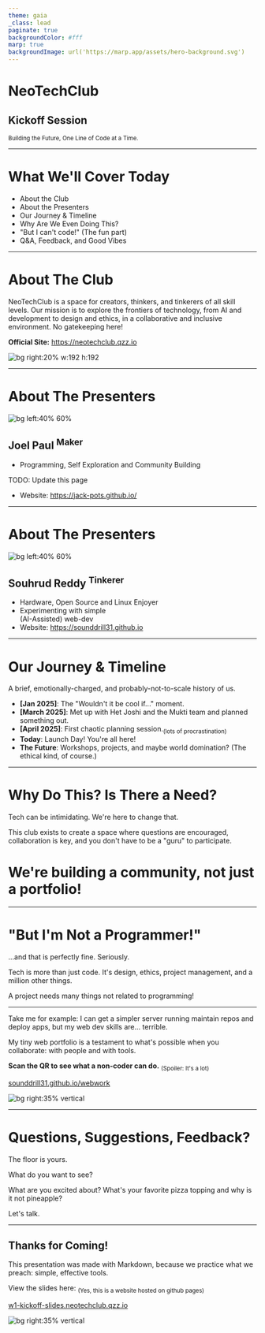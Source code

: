 ```yaml
---
theme: gaia
_class: lead
paginate: true
backgroundColor: #fff
marp: true
backgroundImage: url('https://marp.app/assets/hero-background.svg')
---
```


# **NeoTechClub**
## Kickoff Session

<sub>Building the Future, One Line of Code at a Time.</sub>

---

# **What We'll Cover Today**

- About the Club
- About the Presenters
- Our Journey & Timeline
- Why Are We Even Doing This?
- "But I can't code!" (The fun part)
- Q&A, Feedback, and Good Vibes

---

# **About The Club**

NeoTechClub is a space for creators, thinkers, and tinkerers of all skill levels.
Our mission is to explore the frontiers of technology, from AI and development to design and ethics, in a collaborative and inclusive environment. No gatekeeping here!

**Official Site:** https://neotechclub.qzz.io

![bg right:20% w:192 h:192](https://api.qrserver.com/v1/create-qr-code/?size=192x192&data=https://neotechclub.qzz.io)

---

# **About The Presenters**

![bg left:40% 60%](https://avatars.githubusercontent.com/u/142168122?v=4)

**Joel Paul** <sup>Maker</sup>
- 
- Programming, Self Exploration and Community Building


TODO: Update this page
- Website: https://jack-pots.github.io/

---

# **About The Presenters**

![bg left:40% 60%](https://avatars.githubusercontent.com/u/84176052?v=4)

**Souhrud Reddy** <sup>Tinkerer</sup>
- 
- Hardware, Open Source and Linux Enjoyer
- Experimenting with simple<br>(AI-Assisted) web-dev
- Website: https://sounddrill31.github.io

---

# **Our Journey & Timeline**
A brief, emotionally-charged, and probably-not-to-scale history of us.
- **[Jan 2025]**: The "Wouldn't it be cool if..." moment. 
- **[March 2025]**: Met up with Het Joshi and the Mukti team and planned something out.
- **[April 2025]**: First chaotic planning session.<sub>(lots of procrastination)</sub>
- **Today**: Launch Day! You're all here!
- **The Future**: Workshops, projects, and maybe world domination? (The ethical kind, of course.)

---

# **Why Do This? Is There a Need?**

Tech can be intimidating. We're here to change that.


This club exists to create a space where questions are encouraged, collaboration is key, and you don't have to be a "guru" to participate. 


# We're building a community, not just a portfolio!

<!-- ![bg blur:2px brightness:0.8](https://images.unsplash.com/photo-1554415707-6e8cfc93fe23?q=80&w=1470&auto=format&fit=crop) -->

---

# **"But I'm Not a Programmer!"**

...and that is perfectly fine. Seriously.

Tech is more than just code. It's design, ethics, project management, and a million other things.

A project needs many things not related to programming!

---
Take me for example: I can get a simpler server running maintain repos and deploy apps, but my web dev skills are... terrible. 

My tiny web portfolio is a testament to what's possible when you collaborate: with people and with tools.

**Scan the QR to see what a non-coder can do.**  <sub>(Spoiler: It's a lot)</sub>

[sounddrill31.github.io/webwork](https://sounddrill31.github.io/webwork)

![bg right:35% vertical](https://api.qrserver.com/v1/create-qr-code/?size=256x256&data=https://sounddrill31.github.io/webwork)

---


# **Questions, Suggestions, Feedback?**

The floor is yours.

What do you want to see? 

What are you excited about? What's your favorite pizza topping and why is it not pineapple?

Let's talk.

---

## **Thanks for Coming!**

This presentation was made with Markdown, because we practice what we preach: simple, effective tools.

View the slides here:
<sub>(Yes, this is a website hosted on github pages)</sub>

[w1-kickoff-slides.neotechclub.qzz.io](w1-kickoff-slides.neotechclub.qzz.io)

![bg right:35% vertical](https://api.qrserver.com/v1/create-qr-code/?size=256x256&data=w1-kickoff-slides.neotechclub.qzz.io)
